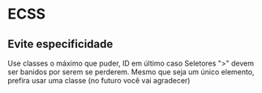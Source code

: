 # ECSS

## Evite especificidade 

Use classes o máximo que puder, ID em último caso 
Seletores ">" devem ser banidos por serem se perderem.
Mesmo que seja um único elemento, prefira usar uma classe (no futuro você vai agradecer) 
